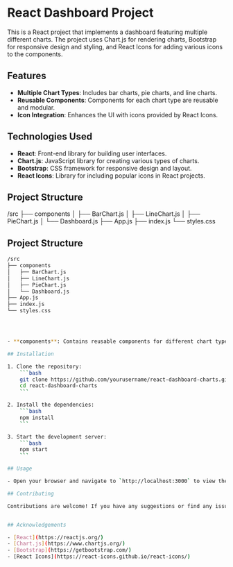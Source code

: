 # React Dashboard Project

This is a React project that implements a dashboard featuring multiple different charts. The project uses Chart.js for rendering charts, Bootstrap for responsive design and styling, and React Icons for adding various icons to the components.

## Features

- **Multiple Chart Types**: Includes bar charts, pie charts, and line charts.
- **Reusable Components**: Components for each chart type are reusable and modular.
- **Icon Integration**: Enhances the UI with icons provided by React Icons.

## Technologies Used

- **React**: Front-end library for building user interfaces.
- **Chart.js**: JavaScript library for creating various types of charts.
- **Bootstrap**: CSS framework for responsive design and layout.
- **React Icons**: Library for including popular icons in React projects.

## Project Structure

/src
├── components
│ ├── BarChart.js
│ ├── LineChart.js
│ ├── PieChart.js
│ └── Dashboard.js
├── App.js
├── index.js
└── styles.css


## Project Structure

```bash
/src
├── components
│   ├── BarChart.js
│   ├── LineChart.js
│   ├── PieChart.js
│   └── Dashboard.js
├── App.js
├── index.js
└── styles.css




- **components**: Contains reusable components for different chart types and the main dashboard.

## Installation

1. Clone the repository:
    ```bash
    git clone https://github.com/yourusername/react-dashboard-charts.git
    cd react-dashboard-charts
    ```

2. Install the dependencies:
    ```bash
    npm install
    ```

3. Start the development server:
    ```bash
    npm start
    ```

## Usage

- Open your browser and navigate to `http://localhost:3000` to view the dashboard.

## Contributing

Contributions are welcome! If you have any suggestions or find any issues, please feel free to open an issue or submit a pull request.


## Acknowledgements

- [React](https://reactjs.org/)
- [Chart.js](https://www.chartjs.org/)
- [Bootstrap](https://getbootstrap.com/)
- [React Icons](https://react-icons.github.io/react-icons/)

